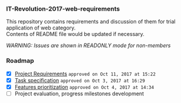 ### IT-Revolution-2017-web-requirements

This repository contains requirements and discussion of them for trial application of web category.  
Contents of README file would be updated if necessary.

*WARNING: Issues are shown in READONLY mode for non-members*


### Roadmap
- [x] [Project Requirements](https://github.com/eko24ive/IT-Revolution-2017-web-requirements/issues/1) `approved on Oct 11, 2017 at 15:22`
- [x] [Task specification](https://github.com/eko24ive/IT-Revolution-2017-web-requirements/issues/2) `approved on Oct 3, 2017 at 16:29`
- [x] [Features prioritization](https://github.com/eko24ive/IT-Revolution-2017-web-requirements/issues/3) `approved on Oct 4, 2017 at 14:34 `
- [ ] Project evaluation, progress milestones development
